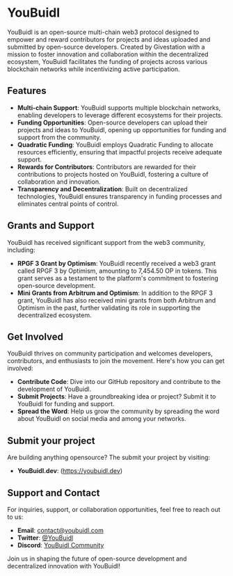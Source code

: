 # YouBuidl

YouBuidl is an open-source multi-chain web3 protocol designed to empower and reward contributors for projects and ideas uploaded and submitted by open-source developers. Created by Givestation with a mission to foster innovation and collaboration within the decentralized ecosystem, YouBuidl facilitates the funding of projects across various blockchain networks while incentivizing active participation.

## Features

- **Multi-chain Support**: YouBuidl supports multiple blockchain networks, enabling developers to leverage different ecosystems for their projects.
- **Funding Opportunities**: Open-source developers can upload their projects and ideas to YouBuidl, opening up opportunities for funding and support from the community.
- **Quadratic Funding**: YouBuidl employs Quadratic Funding to allocate resources efficiently, ensuring that impactful projects receive adequate support.
- **Rewards for Contributors**: Contributors are rewarded for their contributions to projects hosted on YouBuidl, fostering a culture of collaboration and innovation.
- **Transparency and Decentralization**: Built on decentralized technologies, YouBuidl ensures transparency in funding processes and eliminates central points of control.

## Grants and Support

YouBuidl has received significant support from the web3 community, including:

- **RPGF 3 Grant by Optimism**: YouBuidl recently received a web3 grant called RPGF 3 by Optimism, amounting to 7,454.50 OP in tokens. This grant serves as a testament to the platform's commitment to fostering open-source development.
- **Mini Grants from Arbitrum and Optimism**: In addition to the RPGF 3 grant, YouBuidl has also received mini grants from both Arbitrum and Optimism in the past, further validating its role in supporting the decentralized ecosystem.

## Get Involved

YouBuidl thrives on community participation and welcomes developers, contributors, and enthusiasts to join the movement. Here's how you can get involved:

- **Contribute Code**: Dive into our GitHub repository and contribute to the development of YouBuidl.
- **Submit Projects**: Have a groundbreaking idea or project? Submit it to YouBuidl for funding and support.
- **Spread the Word**: Help us grow the community by spreading the word about YouBuidl on social media and among your networks.

## Submit your project
Are building anything opensource? The submit your project by visiting:

- **YouBuidl.dev**: (https://youbuidl.dev)



## Support and Contact

For inquiries, support, or collaboration opportunities, feel free to reach out to us:

- **Email**: [contact@youbuidl.com](mailto:contact@youbuidl.dev)
- **Twitter**: [@YouBuidl](https://twitter.com/Givestation)
- **Discord**: [YouBuidl Community](https://discord.gg/givestation)

Join us in shaping the future of open-source development and decentralized innovation with YouBuidl!
